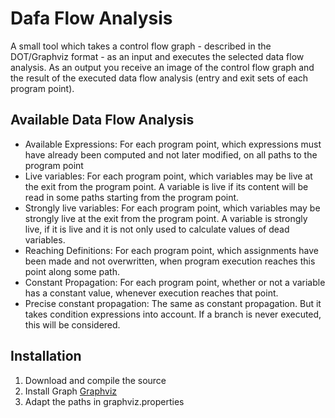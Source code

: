 Dafa Flow Analysis
==================

A small tool which takes a control flow graph - described in the DOT/Graphviz format - as an input and executes the selected data flow analysis.
As an output you receive an image of the control flow graph and the result of the executed data flow analysis (entry and exit sets of each program point).

Available Data Flow Analysis
----------------------------
- Available Expressions: For each program point, which expressions must have already been computed and not later modified, on all paths to the program point
- Live variables: For each program point, which variables may be live at the exit from the program point. A variable is live if its content will be read in some paths starting from the program point.
- Strongly live variables: For each program point, which variables may be strongly live at the exit from the program point. A variable is strongly live, if it is live and it is not only used to calculate values of dead variables.
- Reaching Definitions: For each program point, which assignments have been made and not overwritten, when program execution reaches this point along some path.
- Constant Propagation: For each program point, whether or not a variable has a constant value, whenever execution reaches that point.
- Precise constant propagation: The same as constant propagation. But it takes condition expressions into account. If a branch is never executed, this will be considered.

Installation
----------------------------
1. Download and compile the source
2. Install Graph [Graphviz][graphviz]
3. Adapt the paths in graphviz.properties

[graphviz]:http://www.graphviz.org